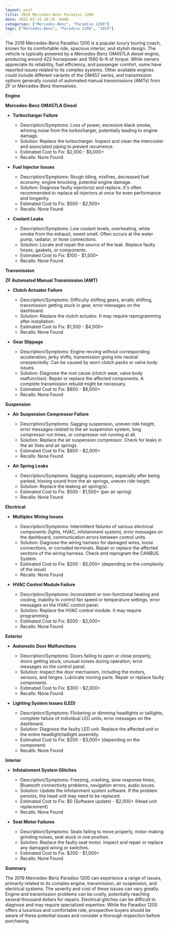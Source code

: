 ```yaml
---
layout: post
title: 2019 Mercedes-Benz Paradiso 1200
date: 2025-03-19 10:29 -0400
categories: ["Mercedes-Benz", "Paradiso 1200"]
tags: ["Mercedes-Benz", "Paradiso 1200", "2019"]
---
```

The 2019 Mercedes-Benz Paradiso 1200 is a popular luxury touring coach, known for its comfortable ride, spacious interior, and stylish design. The vehicle is typically powered by a Mercedes-Benz OM457LA diesel engine, producing around 422 horsepower and 1560 lb-ft of torque. While owners appreciate its reliability, fuel efficiency, and passenger comfort, some have reported issues related to its complex systems. Other available engines could include different variants of the OM457 series, and transmission options generally consist of automated manual transmissions (AMTs) from ZF or Mercedes-Benz themselves.

**Engine**

**Mercedes-Benz OM457LA Diesel**

*   **Turbocharger Failure**
    *   Description/Symptoms: Loss of power, excessive black smoke, whining noise from the turbocharger, potentially leading to engine damage.
    *   Solution: Replace the turbocharger. Inspect and clean the intercooler and associated piping to prevent recurrence.
    *   Estimated Cost to Fix: $2,000 - $5,000+
    *   Recalls: None Found

*   **Fuel Injector Issues**
    *   Description/Symptoms: Rough idling, misfires, decreased fuel economy, engine knocking, potential engine damage.
    *   Solution: Diagnose faulty injector(s) and replace. It's often recommended to replace all injectors at once for even performance and longevity.
    *   Estimated Cost to Fix: $500 - $2,500+
    *   Recalls: None Found

*   **Coolant Leaks**
    * Description/Symptoms: Low coolant levels, overheating, white smoke from the exhaust, sweet smell. Often occurs at the water pump, radiator, or hose connections.
    * Solution: Locate and repair the source of the leak. Replace faulty hoses, gaskets, or components.
    * Estimated Cost to Fix: $100 - $1,500+
    * Recalls: None Found

**Transmission**

**ZF Automated Manual Transmission (AMT)**

*   **Clutch Actuator Failure**
    *   Description/Symptoms: Difficulty shifting gears, erratic shifting, transmission getting stuck in gear, error messages on the dashboard.
    *   Solution: Replace the clutch actuator. It may require reprogramming after installation.
    *   Estimated Cost to Fix: $1,500 - $4,000+
    *   Recalls: None Found

*   **Gear Slippage**
    *   Description/Symptoms: Engine revving without corresponding acceleration, jerky shifts, transmission going into neutral unexpectedly. Can be caused by worn clutch packs or valve body issues.
    *   Solution: Diagnose the root cause (clutch wear, valve body malfunction). Repair or replace the affected components. A complete transmission rebuild might be necessary.
    *   Estimated Cost to Fix: $800 - $8,000+
    *   Recalls: None Found

**Suspension**

*   **Air Suspension Compressor Failure**
    *   Description/Symptoms: Sagging suspension, uneven ride height, error messages related to the air suspension system, long compressor run times, or compressor not running at all.
    *   Solution: Replace the air suspension compressor. Check for leaks in the air lines and air springs.
    *   Estimated Cost to Fix: $800 - $2,000+
    *   Recalls: None Found

*   **Air Spring Leaks**
    *   Description/Symptoms: Sagging suspension, especially after being parked, hissing sound from the air springs, uneven ride height.
    *   Solution: Replace the leaking air spring(s).
    *   Estimated Cost to Fix: $500 - $1,500+ (per air spring)
    *   Recalls: None Found

**Electrical**

*   **Multiplex Wiring Issues**
    *   Description/Symptoms: Intermittent failures of various electrical components (lights, HVAC, infotainment system), error messages on the dashboard, communication errors between control units.
    *   Solution: Diagnose the wiring harness for damaged wires, loose connections, or corroded terminals. Repair or replace the affected sections of the wiring harness. Check and reprogram the CANBUS System.
    *   Estimated Cost to Fix: $200 - $5,000+ (depending on the complexity of the issue)
    *   Recalls: None Found

*   **HVAC Control Module Failure**
    *   Description/Symptoms: Inconsistent or non-functional heating and cooling, inability to control fan speed or temperature settings, error messages on the HVAC control panel.
    *   Solution: Replace the HVAC control module. It may require programming.
    *   Estimated Cost to Fix: $500 - $2,000+
    *   Recalls: None Found

**Exterior**

*   **Automatic Door Malfunctions**
    *   Description/Symptoms: Doors failing to open or close properly, doors getting stuck, unusual noises during operation, error messages on the control panel.
    *   Solution: Inspect the door mechanism, including the motors, sensors, and hinges. Lubricate moving parts. Repair or replace faulty components.
    *   Estimated Cost to Fix: $300 - $2,000+
    *   Recalls: None Found

*   **Lighting System Issues (LED)**
    *   Description/Symptoms: Flickering or dimming headlights or taillights, complete failure of individual LED units, error messages on the dashboard.
    *   Solution: Diagnose the faulty LED unit. Replace the affected unit or the entire headlight/taillight assembly.
    *   Estimated Cost to Fix: $200 - $3,000+ (depending on the component)
    *   Recalls: None Found

**Interior**

*   **Infotainment System Glitches**
    *   Description/Symptoms: Freezing, crashing, slow response times, Bluetooth connectivity problems, navigation errors, audio issues.
    *   Solution: Update the infotainment system software. If the problem persists, the head unit may need to be replaced.
    *   Estimated Cost to Fix: $0 (Software update) - $2,000+ (Head unit replacement)
    *   Recalls: None Found

*   **Seat Motor Failures**
    * Description/Symptoms: Seats failing to move properly, motor making grinding noises, seat stuck in one position.
    * Solution: Replace the faulty seat motor. Inspect and repair or replace any damaged wiring or switches.
    * Estimated Cost to Fix: $200 - $1,000+
    * Recalls: None Found

**Summary**

The 2019 Mercedes-Benz Paradiso 1200 can experience a range of issues, primarily related to its complex engine, transmission, air suspension, and electrical systems. The severity and cost of these issues can vary greatly. Engine and transmission problems can be costly, potentially reaching several thousand dollars for repairs. Electrical glitches can be difficult to diagnose and may require specialized expertise. While the Paradiso 1200 offers a luxurious and comfortable ride, prospective buyers should be aware of these potential issues and consider a thorough inspection before purchasing.

